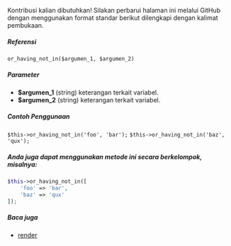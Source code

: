 Kontribusi kalian dibutuhkan!
Silakan perbarui halaman ini melalui GitHub dengan menggunakan format standar berikut dilengkapi dengan kalimat pembukaan.

##### Referensi

`or_having_not_in($argumen_1, $argumen_2)`

##### Parameter
* **$argumen_1** (string) keterangan terkait variabel.
* **$argumen_2** (string) keterangan terkait variabel.

##### Contoh Penggunaan
`$this->or_having_not_in('foo', 'bar');`
`$this->or_having_not_in('baz', 'qux');`


##### Anda juga dapat menggunakan metode ini secara berkelompok, misalnya:
```php
$this->or_having_not_in([
    'foo' => 'bar',
    'baz' => 'qux'
]);
```

##### Baca juga
* [render](./render)
